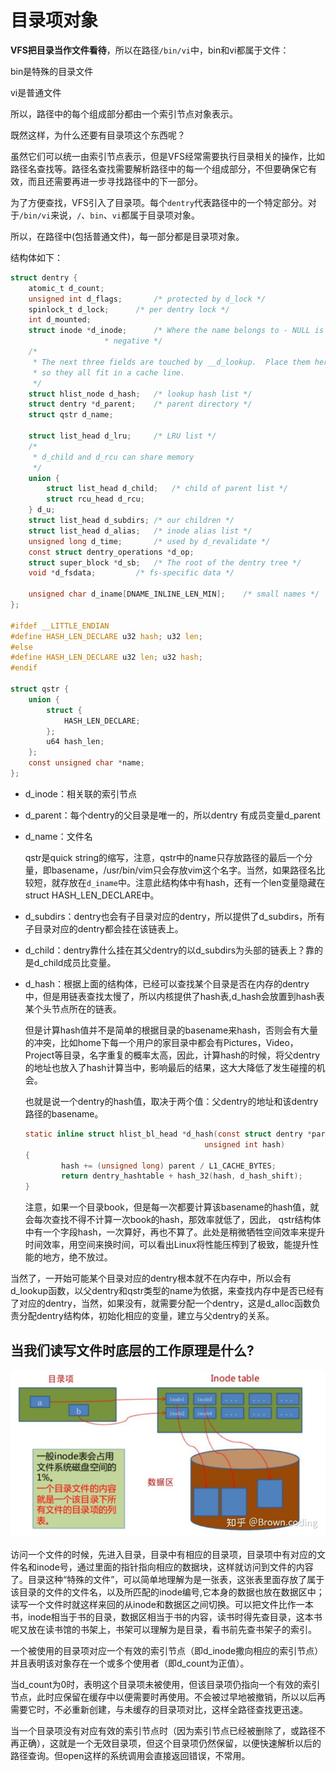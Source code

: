 # 目录项对象



**VFS把目录当作文件看待**，所以在路径`/bin/vi`中，bin和vi都属于文件：

bin是特殊的目录文件

vi是普通文件

所以，路径中的每个组成部分都由一个索引节点对象表示。



既然这样，为什么还要有目录项这个东西呢？



虽然它们可以统一由索引节点表示，但是VFS经常需要执行目录相关的操作，比如路径名查找等。路径名查找需要解析路径中的每一个组成部分，不但要确保它有效，而且还需要再进一步寻找路径中的下一部分。

为了方便查找，VFS引入了目录项。每个`dentry`代表路径中的一个特定部分。对于`/bin/vi`来说，`/`、`bin`、`vi`都属于目录项对象。



所以，在路径中(包括普通文件)，每一部分都是目录项对象。



结构体如下：

```c
struct dentry {
	atomic_t d_count;
	unsigned int d_flags;		/* protected by d_lock */
	spinlock_t d_lock;		/* per dentry lock */
	int d_mounted;
	struct inode *d_inode;		/* Where the name belongs to - NULL is
					 * negative */
	/*
	 * The next three fields are touched by __d_lookup.  Place them here
	 * so they all fit in a cache line.
	 */
	struct hlist_node d_hash;	/* lookup hash list */
	struct dentry *d_parent;	/* parent directory */
	struct qstr d_name;

	struct list_head d_lru;		/* LRU list */
	/*
	 * d_child and d_rcu can share memory
	 */
	union {
		struct list_head d_child;	/* child of parent list */
	 	struct rcu_head d_rcu;
	} d_u;
	struct list_head d_subdirs;	/* our children */
	struct list_head d_alias;	/* inode alias list */
	unsigned long d_time;		/* used by d_revalidate */
	const struct dentry_operations *d_op;
	struct super_block *d_sb;	/* The root of the dentry tree */
	void *d_fsdata;			/* fs-specific data */

	unsigned char d_iname[DNAME_INLINE_LEN_MIN];	/* small names */
};

#ifdef __LITTLE_ENDIAN
#define HASH_LEN_DECLARE u32 hash; u32 len;
#else
#define HASH_LEN_DECLARE u32 len; u32 hash;
#endif

struct qstr {
	union {
		struct {
			HASH_LEN_DECLARE;
		};
		u64 hash_len;
	};
	const unsigned char *name;
};
```



- d_inode：相关联的索引节点

- d_parent：每个dentry的父目录是唯一的，所以dentry 有成员变量d_parent

- d_name：文件名

  qstr是quick string的缩写，注意，qstr中的name只存放路径的最后一个分量，即basename，/usr/bin/vim只会存放vim这个名字。当然，如果路径名比较短，就存放在`d_iname`中。注意此结构体中有hash，还有一个len变量隐藏在struct HASH_LEN_DECLARE中。

- d_subdirs：dentry也会有子目录对应的dentry，所以提供了d_subdirs，所有子目录对应的dentry都会挂在该链表上。

- d_child：dentry靠什么挂在其父dentry的以d_subdirs为头部的链表上？靠的是d_child成员比变量。

- d_hash：根据上面的结构体，已经可以查找某个目录是否在内存的dentry中，但是用链表查找太慢了，所以内核提供了hash表,d_hash会放置到hash表某个头节点所在的链表。

  但是计算hash值并不是简单的根据目录的basename来hash，否则会有大量的冲突，比如home下每一个用户的家目录中都会有Pictures，Video，Project等目录，名字重复的概率太高，因此，计算hash的时候，将父dentry的地址也放入了hash计算当中，影响最后的结果，这大大降低了发生碰撞的机会。

  也就是说一个dentry的hash值，取决于两个值：父dentry的地址和该dentry路径的basename。

  

  ```c
  static inline struct hlist_bl_head *d_hash(const struct dentry *parent,
                                          unsigned int hash)
  {
          hash += (unsigned long) parent / L1_CACHE_BYTES;
          return dentry_hashtable + hash_32(hash, d_hash_shift);
  }
  ```

  注意，如果一个目录book，但是每一次都要计算该basename的hash值，就会每次查找不得不计算一次book的hash，那效率就低了，因此， qstr结构体中有一个字段hash，一次算好，再也不算了。此处是稍微牺牲空间效率来提升时间效率，用空间来换时间，可以看出Linux将性能压榨到了极致，能提升性能的地方，绝不放过。



当然了，一开始可能某个目录对应的dentry根本就不在内存中，所以会有d_lookup函数，以父dentry和qstr类型的name为依据，来查找内存中是否已经有了对应的dentry，当然，如果没有，就需要分配一个dentry，这是d_alloc函数负责分配dentry结构体，初始化相应的变量，建立与父dentry的关系。



## **当我们读写文件时底层的工作原理是什么?**

![img](images/dentry结构体/v2-b5d3e0b7b1f2a1aecb89ed0c93ac907c_720w.jpg)

访问一个文件的时候，先进入目录，目录中有相应的目录项，目录项中有对应的文件名和inode号，通过里面的指针指向相应的数据块，这样就访问到文件的内容了。目录这种“特殊的文件”，可以简单地理解为是一张表，这张表里面存放了属于该目录的文件的文件名，以及所匹配的inode编号,它本身的数据也放在数据区中；读写一个文件时就这样来回的从inode和数据区之间切换。可以把文件比作一本书，inode相当于书的目录，数据区相当于书的内容，读书时得先查目录，这本书呢又放在读书馆的书架上，书架可以理解为是目录，看书前先查书架子的索引。



一个被使用的目录项对应一个有效的索引节点（即d_inode撒向相应的索引节点）并且表明该对象存在一个或多个使用者（即d_count为正值）。

当d_count为0时，表明这个目录项未被使用，但该目录项仍指向一个有效的索引节点，此时应保留在缓存中以便需要时再使用。不会被过早地被撤销，所以以后再需要它时，不必重新创建，与未缓存的目录项对比，这样全路径查找更迅速。

当一个目录项没有对应有效的索引节点时（因为索引节点已经被删除了，或路径不再正确），这就是一个无效目录项，但这个目录项仍然保留，以便快速解析以后的路径查询。但open这样的系统调用会直接返回错误，不常用。



